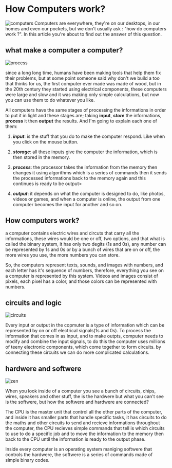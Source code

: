 # How Computers work?
![computers](https://media.gcflearnfree.org/content/55e0730c7dd48174331f5164_01_17_2014/whatisacomputer_pc.jpg)
Computers are everywhere, they're on our desktops, in our homes and even our pockets, but we don't usually ask : "how do computers work ?". In this article you're about to find out the answer of this question.
 
 ## what make a computer a computer?
![process](https://image.slidesharecdn.com/dataandinformation-120925035055-phpapp02/95/data-and-information-input-process-and-output-8-728.jpg)

 since a long long time, humans have been making tools that help them fix their problems, but at some point someone said why don't we build a too that thinks for us, the first computer ever made was made of wood, but in the 20th century they started using electrical components, these computers were large and slow and it was making only simple calculations, but now you can use them to do whatever you like.

 All computers have the same stages of processing the informations in order to put it in light and these stages are; taking **input**, ***store*** the informations, **process** it then **output** the results. And I'm going to explain each one of them:  

1. ***input***: is the stuff that you do to make the computer respond. Like when you click on the mouse button.

2. ***storage***: all these inputs give the computer the information, which is then stored in the memory.

3. ***process***: the processor takes the information from the memory then changes it using algorithms which is a series of commands then it sends the processed informations back to the memory again and this continues is ready to be output>

4. ***output***: it depends on what the computer is designed to do, like photos, videos or games, and when a computer is online, the output from one computer becomes the input for another and so on.


## How computers work? 

a computer contains  electric wires and circuts that carry all the informations, these wires would be one or off, two options, and that what is called the binary system, it has only two degits (1s and 0s), any number can be represented by 1s and 0s or by a bunch of wires that are on or off, the more wires you use, the more numbers you can store.

So, the computers represent texts, sounds, and images with numbers, and each letter has it's sequence of numbers, therefore, everything you see on a computer is represented by this system. Videos and images consist of pixels, each pixel has a color, and those  colors can be represented with numbers.

## circuits and logic
![circuits](https://previews.123rf.com/images/kentoh/kentoh1102/kentoh110200138/8858166-computer-circuits-background-texture-as-a-design.jpg)

Every input or output in the copmuter is a type of information which can be represented by on or off electrical signals(1s and 0s). To process the information that comes in as input, and to make outpts, computer needs to modify and combine the input signals, to do this the computer uses millions of teeny electronic components, which come together to form circuits. by connecting these circuits we can do more complicated calculations.

## hardwere and softwere

![zen](https://mcc-jo.com/wp-content/uploads/2020/12/AMD-Ryzen%E2%84%A2-5-5600X-6-core-Processor.jpg)

When you look inside of a computer you see a bunch of circuits, chips, wires, speakers and other stuff, the is the hardwere but what you can't see is the softwere, but how the softwere and hardwere are connected?

The CPU is the master unit that control all the other parts of the computer, and inside it has smaller parts that handle specific tasks, it has circuits to do the maths and other circuits to send and recieve informations throughout the computer, the CPU recieves simple commands that tell is which circuits to use to do a specific job and to move the information to the memory then back to the CPU until the information is ready to the output phase.

Inside every computer is an operating system maniging softwere that controls the hardwere, the softwere is a series of commands made of simple binary codes.